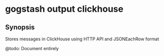 gogstash output clickhouse
======================

## Synopsis
Stores messages in ClickHouse using HTTP API and JSONEachRow format

@todo: Document entirely